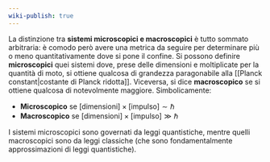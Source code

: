 ```yaml
---
wiki-publish: true
---
```

La distinzione tra **sistemi microscopici e macroscopici** è tutto sommato arbitraria: è comodo però avere una metrica da seguire per determinare più o meno quantitativamente dove si pone il confine. Si possono definire **microscopici** quei sistemi dove, prese delle dimensioni e moltiplicate per la quantità di moto, si ottiene qualcosa di grandezza paragonabile alla [[Planck constant|costante di Planck ridotta]]. Viceversa, si dice **macroscopico** se si ottiene qualcosa di notevolmente maggiore. Simbolicamente:
- **Microscopico** se $[\text{dimensioni}]\times[\text{impulso}]\sim\hbar$
- **Macroscopico** se $[\text{dimensioni}]\times[\text{impulso}]\gg\hbar$

I sistemi microscopici sono governati da leggi quantistiche, mentre quelli macroscopici sono da leggi classiche (che sono fondamentalmente approssimazioni di leggi quantistiche).